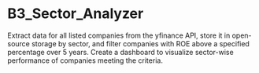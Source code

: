 # B3_Sector_Analyzer
Extract data for all listed companies from the yfinance API, store it in open-source storage by sector, and filter companies with ROE above a specified percentage over 5 years. Create a dashboard to visualize sector-wise performance of companies meeting the criteria.
